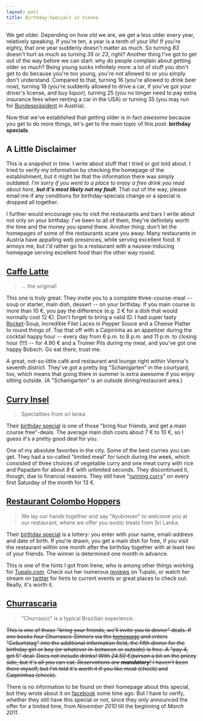 ```yaml
---
layout: post
title: Birthday-Specials in Vienna
---
```

We get older. Depending on how old we are, we get a less older every year, relatively speaking. If you're ten, a year is a tenth of your life! If you're eighty, that one year suddenly doesn't matter as much. So turning *83* doesn't hurt as much as turning *35* or *23*, right? Another thing I've got to get out of the way before we can start: why do people complain about getting older so much? Being young sucks infinitely more: a lot of stuff you don't get to do because you're too young, you're not allowed to or you simply don't understand. Compared to that, turning 16 (you're allowed to drink beer now), turning 18 (you're suddenly allowed to drive a car, if you've got your driver's license, and buy liquor), turning 25 (you no longer need to pay extra insurance fees when renting a car in the USA) or turning 35 (you may run for [Bundespräsident][bp] in Austria).

Now that we've established that getting older is in fact *awesome* because you get to do more things, let's get to the main topic of this post: **birthday specials**.

[bp]: http://de.wikipedia.org/wiki/Bundespr%C3%A4sidentenwahlgesetz "Bundespräsidentenwahlgesetz of Austria"

## A Little Disclaimer
This is a snapshot in time. I write about stuff that I tried or got told about. I tried to verify my information by checking the homepage of the establishment, but it might be that the information there was simply outdated. *I'm sorry if you went to a place to enjoy a free drink you read about here, **but it's most likely not my fault***. That out of the way, please email me if any conditions for birthday-specials change or a special is dropped all together.

I further would encourage you to visit the restaurants and bars I write about not only on your birthday. I've been to all of them, they're definitely worth the time and the money you spend there. Another thing: don't let the homepages of some of the restaurants scare you away. Many restaurants in Austria have appalling web presences, while serving excellent food. It annoys me, but I'd rather go to a restaurant with a nausea-inducing homepage serving excellent food than the other way round.

## [Caffe Latte][latte]
> ... the original!

This one is truly great: They invite you to a complete three-course-meal -- soup or starter, main dish, dessert -- on your birthday. If you main course is more than 10 €, you pay the difference (e.g. 2 € for a dish that would normally cost 12 €). Don't forget to bring a valid ID. I had super tasty [Rocket][]-Soup, incredible Filet Laces in Pepper Souce and a Cheese Platter to round things of. Top that off with a Caipirinha as an appetizer during the cocktail happy hour -- every day from 6 p.m. to 8 p.m. and 11 p.m. to closing hour (!!!) -- for 4.90 € and a Trumer Pils during my meal, and you've got one happy Bobsch. Go eat there, trust me.

A great, not-so-little caf&eacute; and restaurant and lounge right within Vienna's seventh district. They've got a pretty big "Schanigarten" in the courtyard, too, which means that going there in summer is extra awesome if you enjoy sitting outside. (A "Schanigarten" is an outside dining/restaurant area.)

## [Curry Insel][curry]
> Specialities from sri lanka

Their [birthday special][currygeb] is one of those "bring four friends, and get a main course free"-deals. The average main dish costs about 7 € to 10 €, so I guess it's a pretty good deal for you.

One of my absolute favorites in the city. Some of the best curries you can get. They had a so-called "limited meal" for lunch during the week, which consisted of three choices of vegetable curry and one meat curry with rice and Papadam for about <em>8 €</em> with unlimited seconds. They discontinued it, though, due to financial reasons. They still have "[running curry][curryrun]" on every first Saturday of the month for 13 €.

## [Restaurant Colombo Hoppers][colom]
> We lay our hands together and say "Ayubowan" to welcome you at our restaurant, where we offer you exotic treats from Sri Lanka.

Their [birthday special][colomgeb] is a lottery: you enter with your name, email-address and date of birth. If you're drawn, you get a main dish for free, if you visit the restaurant within one month after the birthday together with at least two of your friends. The winner is determined one month in advance.

This is one of the hints I got from Irene, who is among other things working for [Tupalo.com][tupalo]. Check out her numerous [reviews][irenetup] on Tupalo, or watch her stream on [twitter][irene] for hints to current events or great places to check out. Really, it's worth it.

## [Churrascaria][churr]
> "Churrasco" is a typical Brazilian experience. 

<del>This is one of those "bring your friends, we'll invite you to dinner" deals. If one books four Churrasco-Dinners via the [homepage][churr] and enters "Geburtstag" into the additional information field, the fifth dinner for the birthday girl or boy (or whatever in-between or outside) is free. A "pay 4, get 5" deal. Does not include drinks! With *24.50 €/person* a bit on the pricey side, but it's all you can eat. *Reservations are **mandatory**!* I haven't been there myself, but I'm told it's worth it if you like meat (check) and Caipirinhas (check).</del>

There is no information to be found on their homepage about this special, but they wrote about it on [facebook][churrgeb] some time ago. But I have to verify, whether they still have this special or not, since they only announced the offer for a limited time, from *November 2010* till the beginning of *March 2011*.

[latte]:		http://www.caffelatte.at/
[curry]:		http://curryinsel.at/
[currygeb]:		http://curryinsel.at/cms/index.php/geburtstagsgutschein
[curryrun]:		http://curryinsel.at/cms/index.php/running
[colom]:		http://www.colombohoppers.com/restaurant?lang=en
[colomgeb]:		http://www.colombohoppers.com/Geburtstag?lang=en
[churr]:		http://www.churrascaria.at/?lng=en
[churrgeb]:		https://www.facebook.com/note.php?note_id=169589456386166
[irene]:		https://twitter.com/#!/IreneS001
[irenetup]:		http://tupalo.com/en/users/38885
[tupalo]:		http://tupalo.com/
[rocket]:		http://en.wikipedia.org/wiki/Rocket_(vegetable)
